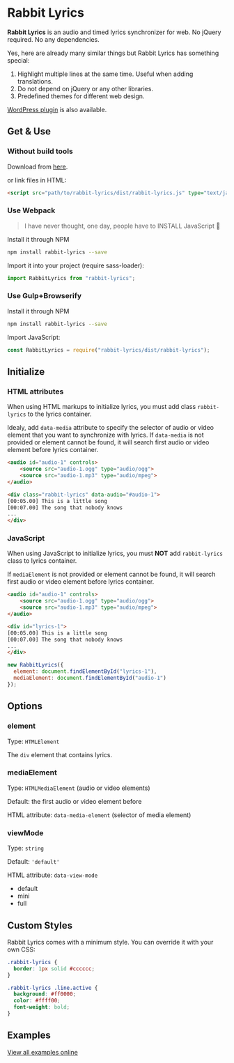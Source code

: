 # Rabbit Lyrics

**Rabbit Lyrics** is an audio and timed lyrics synchronizer for web. No jQuery
required. No any dependencies.

Yes, here are already many similar things but Rabbit Lyrics has something special:

1. Highlight multiple lines at the same time. Useful when adding translations.
2. Do not depend on jQuery or any other libraries.
3. Predefined themes for different web design.

[WordPress plugin](https://gitlab.com/guoyunhe/rabbit-lyrics-wp) is also available.

## Get & Use

### Without build tools

Download from [here](https://gitlab.com/guoyunhe/rabbit-lyrics/releases).

or link files in HTML:

```html
<script src="path/to/rabbit-lyrics/dist/rabbit-lyrics.js" type="text/javascript">
```

### Use Webpack

> I have never thought, one day, people have to INSTALL JavaScript :thinking:

Install it through NPM

```bash
npm install rabbit-lyrics --save
```

Import it into your project (require sass-loader):

```js
import RabbitLyrics from "rabbit-lyrics";
```

### Use Gulp+Browserify

Install it through NPM

```bash
npm install rabbit-lyrics --save
```

Import JavaScript:

```js
const RabbitLyrics = require("rabbit-lyrics/dist/rabbit-lyrics");
```

## Initialize

### HTML attributes

When using HTML markups to initialize lyrics, you must add class `rabbit-lyrics`
to the lyrics container.

Idealy, add `data-media` attribute to specify the selector of audio or video
element that you want to synchronize with lyrics. If `data-media` is not provided
or element cannot be found, it will search first audio or video element before
lyrics container.

```html
<audio id="audio-1" controls>
    <source src="audio-1.ogg" type="audio/ogg">
    <source src="audio-1.mp3" type="audio/mpeg">
</audio>

<div class="rabbit-lyrics" data-audio="#audio-1">
[00:05.00] This is a little song
[00:07.00] The song that nobody knows
...
</div>
```

### JavaScript

When using JavaScript to initialize lyrics, you must **NOT** add `rabbit-lyrics`
class to lyrics container.

If `mediaElement` is not provided or element cannot be found, it will search first
audio or video element before lyrics container.

```html
<audio id="audio-1" controls>
    <source src="audio-1.ogg" type="audio/ogg">
    <source src="audio-1.mp3" type="audio/mpeg">
</audio>

<div id="lyrics-1">
[00:05.00] This is a little song
[00:07.00] The song that nobody knows
...
</div>
```

```js
new RabbitLyrics({
  element: document.findElementById("lyrics-1"),
  mediaElement: document.findElementById("audio-1")
});
```

## Options

### element

Type: `HTMLElement`

The `div` element that contains lyrics.

### mediaElement

Type: `HTMLMediaElement` (audio or video elements)

Default: the first audio or video element before

HTML attribute: `data-media-element` (selector of media element)

### viewMode

Type: `string`

Default: `'default'`

HTML attribute: `data-view-mode`

- default
- mini
- full

## Custom Styles

Rabbit Lyrics comes with a minimum style. You can override it with your own CSS:

```css
.rabbit-lyrics {
  border: 1px solid #cccccc;
}

.rabbit-lyrics .line.active {
  background: #ff0000;
  color: #ffff00;
  font-weight: bold;
}
```

## Examples

[View all examples online](https://guoyunhe.me/rabbit-lyrics/#examples)
